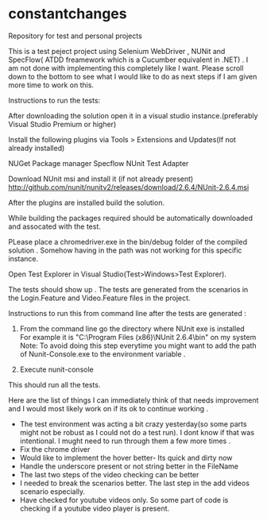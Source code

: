 # constantchanges

Repository for test and personal projects

This is a test peject project using Selenium WebDriver , NUNit and SpecFlow( ATDD freamework which is a Cucumber equivalent in .NET) . I am not done with implementing this completely like I want. Please scroll down to the bottom to see what I would like to do as next steps if I am given more time to work on this. 

Instructions to run the tests: 


After downloading the solution open it in a visual studio instance.(preferably Visual Studio Premium or higher)

Install the following plugins via Tools > Extensions and Updates(If not already installed) 

NUGet Package manager 
Specflow
NUnit Test Adapter

Download NUnit msi and install it (if not already present) 
http://github.com/nunit/nunitv2/releases/download/2.6.4/NUnit-2.6.4.msi


After the plugins are installed build the solution.

While building the packages required should be automatically downloaded and assocated with the test. 

PLease place a chromedriver.exe in the bin/debug folder of the compiled solution . Somehow having in the path was not working for this specific instance. 

Open Test Explorer in Visual Studio(Test>Windows>Test Explorer). 

The tests should show up . The tests are generated from the scenarios in the Login.Feature and Video.Feature files in the project. 

Instructions to run this from command line after the tests are generated :

1. From the command line go the directory where NUnit exe is installed  
For example it is "C:\Program Files (x86)\NUnit 2.6.4\bin\" on my system
Note: To avoid doing this step everytime you might want to add the path of Nunit-Console.exe to the environment variable . 

2. Execute 
nunit-console <path to dll of the project you built previously>

This should run all the tests. 


Here are the list of things I can immediately think of that needs improvement and I would most likely work on if its ok to continue working . 
- The test environment was acting a bit crazy yesterday(so some parts might not be robust as I could not do a test run). I dont know if that was intentional. I mught need to run through them a few more times . 
- Fix the chrome driver 
- Would like to implement the hover better- Its quick and dirty now
- Handle the underscore present or not string better in the FileName
- The last two steps of the video checking can be better
- I needed to break the scenarios better. The last step in the add videos scenario especially.
- Have checked for youtube videos only. So some part of code is checking if a  youtube video player is present. 



